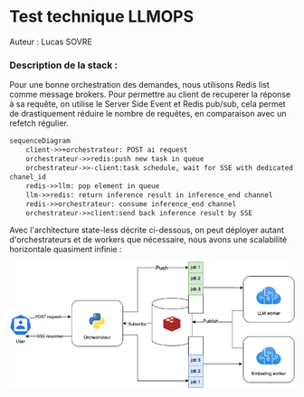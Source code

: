 # Test technique LLMOPS

Auteur : Lucas SOVRE

### Description de la stack :

Pour une bonne orchestration des demandes, nous utilisons Redis list comme message brokers.
Pour permettre au client de recuperer la réponse à sa requête, on utilise le Server Side Event et Redis pub/sub, cela permet de drastiquement réduire le nombre de requêtes, en comparaison avec un refetch régulier.

```mermaid
sequenceDiagram
    client->>+orchestrateur: POST ai request
    orchestrateur->>redis:push new task in queue
    orchestrateur->>-client:task schedule, wait for SSE with dedicated chanel_id
    redis->>llm: pop element in queue
    llm->>redis: return inference result in inference_end channel
    redis->>orchestrateur: consume inference_end channel
    orchestrateur->>client:send back inference result by SSE
```

Avec l'architecture state-less décrite ci-dessous, on peut déployer autant d'orchestrateurs et de workers que nécessaire, nous avons une scalabilité horizontale quasiment infinie :

![plot](./doc/architecture.png)
